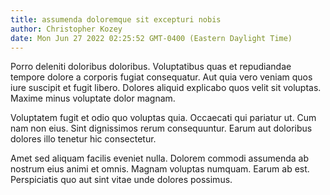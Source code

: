 ```yaml
---
title: assumenda doloremque sit excepturi nobis
author: Christopher Kozey
date: Mon Jun 27 2022 02:25:52 GMT-0400 (Eastern Daylight Time)
---
```

Porro deleniti doloribus doloribus. Voluptatibus quas et repudiandae tempore dolore a corporis fugiat consequatur. Aut quia vero veniam quos iure suscipit et fugit libero. Dolores aliquid explicabo quos velit sit voluptas. Maxime minus voluptate dolor magnam.

 Voluptatem fugit et odio quo voluptas quia. Occaecati qui pariatur ut. Cum nam non eius. Sint dignissimos rerum consequuntur. Earum aut doloribus dolores illo tenetur hic consectetur.

 Amet sed aliquam facilis eveniet nulla. Dolorem commodi assumenda ab nostrum eius animi et omnis. Magnam voluptas numquam. Earum ab est. Perspiciatis quo aut sint vitae unde dolores possimus.